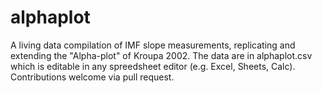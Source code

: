 # alphaplot
A living data compilation of IMF slope measurements, replicating and extending the "Alpha-plot" of Kroupa 2002. The data are in alphaplot.csv which is editable in any spreedsheet editor (e.g. Excel, Sheets, Calc). Contributions welcome via pull request.
